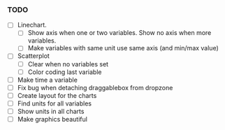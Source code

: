 ### TODO

- [ ] Linechart. 
    - [ ] Show axis when one or two variables. Show no axis when more variables.
    - [ ] Make variables with same unit use same axis (and min/max value)
- [ ] Scatterplot
    - [ ] Clear when no variables set
    - [ ] Color coding last variable
- [ ] Make time a variable
- [ ] Fix bug when detaching draggablebox from dropzone
- [ ] Create layout for the charts
- [ ] Find units for all variables
- [ ] Show units in all charts
- [ ] Make graphics beautiful